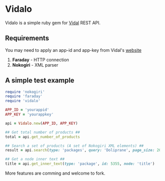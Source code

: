 Vidalo
===========

Vidalo is a simple ruby gem for [Vidal](https://vidal.3scale.net/docs/api_fr) REST API.

## Requirements

You may need to apply an app-id and app-key from Vidal's [website](https://vidal.3scale.net/signup)

1. **Faraday** - HTTP connection
2. **Nokogiri** - XML parser

## A simple test example

```ruby
require 'nokogiri'
require 'faraday'
require 'vidalo'

APP_ID = 'yourappid'
APP_KEY = 'yourappkey'

api = Vidalo.new(APP_ID, APP_KEY)

## Get total number of products ##
total = api.get_number_of_products

## Search a set of products (A set of Nokogiri XML elements) ##
result = api.search(type: 'packages', query: 'Doliprane', page_size: 20, start_page: 1)

## Get a node inner text ##
title = api.get_inner_text(type: 'package', id: 5355, node: 'title')
```

More features are comming and welcome to fork.
